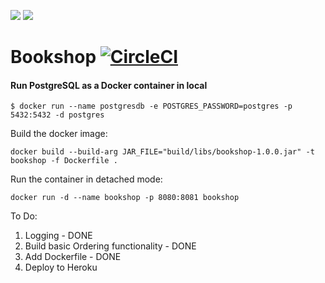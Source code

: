 <p>
    <a alt="Java">
        <img src="https://img.shields.io/badge/Java-v1.8-orange.svg" />
    </a>
    <a alt="Spring Boot">
        <img src="https://img.shields.io/badge/Spring%20Boot-v2.5.4-brightgreen.svg" />
    </a>
</p>

# Bookshop [![CircleCI](https://circleci.com/gh/abhinav-nath/bookshop/tree/master.svg?style=svg)](https://circleci.com/gh/abhinav-nath/bookshop/tree/master)

#### Run PostgreSQL as a Docker container in local

```
$ docker run --name postgresdb -e POSTGRES_PASSWORD=postgres -p 5432:5432 -d postgres
```


Build the docker image:

```shell
docker build --build-arg JAR_FILE="build/libs/bookshop-1.0.0.jar" -t bookshop -f Dockerfile .
```


Run the container in detached mode:

```shell
docker run -d --name bookshop -p 8080:8081 bookshop
```

To Do:

1. Logging - DONE
2. Build basic Ordering functionality - DONE
3. Add Dockerfile - DONE
4. Deploy to Heroku
